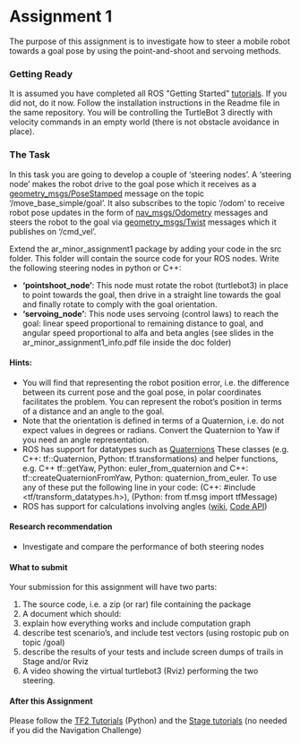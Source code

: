 # Assignment 1
The purpose of this assignment is to investigate how to steer a mobile robot towards a goal pose by using the point-and-shoot and servoing methods.

### Getting Ready
It is assumed you have completed all ROS "Getting Started" [tutorials](http://www.ros.org/wiki/ROS/Tutorials). If you did not, do it now.
Follow the installation instructions in the Readme file in the same repository. You will be controlling the TurtleBot 3 directly with velocity commands in an empty world (there is not obstacle avoidance in place).

### The Task
In this task you are going to develop a couple of ‘steering nodes’. A ‘steering node’ makes the robot drive to the goal pose which it receives as a [geometry_msgs/PoseStamped](http://docs.ros.org/melodic/api/geometry_msgs/html/msg/PoseStamped.html) message on the topic ‘/move_base_simple/goal’. It also subscribes to the topic ‘/odom’ to receive robot pose updates in the form of [nav_msgs/Odometry](http://docs.ros.org/melodic/api/nav_msgs/html/msg/Odometry.html) messages and steers the robot to the goal via [geometry_msgs/Twist](http://docs.ros.org/melodic/api/geometry_msgs/html/msg/Twist.html) messages which it publishes on ‘/cmd_vel’.

Extend the ar_minor_assignment1 package by adding your code in the src folder. This folder will contain the source code for your ROS nodes. Write the following steering nodes in python or C++:

- **‘pointshoot_node’**: This node must rotate the robot (turtlebot3) in place to point towards the goal, then drive in a straight line towards the goal and finally rotate to comply with the goal orientation.
- **‘servoing_node’**: This node uses servoing (control laws) to reach the goal: linear speed proportional to remaining distance to goal, and angular speed proportional to alfa and beta angles (see slides in the ar_minor_assignment1_info.pdf file inside the doc folder)

#### Hints:
- You will find that representing the robot position error, i.e. the difference between its current pose and the goal pose, in polar coordinates facilitates the problem. You can represent the robot’s position in terms of a distance and an angle to the goal.
- Note that the orientation is defined in terms of a Quaternion, i.e. do not expect values in degrees or radians. Convert the Quaternion to Yaw if you need an angle representation.
- ROS has support for datatypes such as [Quaternions](http://wiki.ros.org/tf2/Tutorials/Quaternions) These classes (e.g. C++: tf::Quaternion, Python: tf.transformations) and helper functions, e.g. C++ tf::getYaw, Python: euler_from_quaternion and C++: tf::createQuaternionFromYaw, Python: quaternion_from_euler. To use any of these put the following line in your code: (C++: #include <tf/transform_datatypes.h>), (Python: from tf.msg import tfMessage)
- ROS has support for calculations involving angles ([wiki](http://wiki.ros.org/angles), [Code API](https://docs.ros.org/api/angles/html/))

#### Research recommendation
- Investigate and compare the performance of both steering nodes

#### What to submit
Your submission for this assignment will have two parts:
1. The source code, i.e. a zip (or rar) file containing the package
2. A document which should:
  1. explain how everything works and include computation graph
  2. describe test scenario’s, and include test vectors (using rostopic pub on topic /goal)
  3. describe the results of your tests and include screen dumps of trails in Stage and/or Rviz
3. A video showing the virtual turtlebot3 (Rviz) performing the two steering.

#### After this Assignment
Please follow the [TF2 Tutorials](http://wiki.ros.org/tf2/Tutorials) (Python) and the [Stage tutorials](http://wiki.ros.org/stage/Tutorials) (no needed if you did the Navigation Challenge)